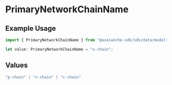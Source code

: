 # PrimaryNetworkChainName

## Example Usage

```typescript
import { PrimaryNetworkChainName } from "@avalanche-sdk/sdk/data/models/components";

let value: PrimaryNetworkChainName = "x-chain";
```

## Values

```typescript
"p-chain" | "x-chain" | "c-chain"
```